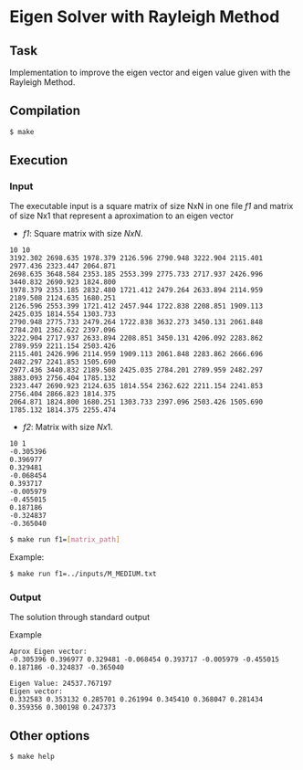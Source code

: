 # Eigen Solver with Rayleigh Method

## Task

Implementation to improve the eigen vector and eigen value given with the Rayleigh Method.

## Compilation

``` bash
$ make
```

## Execution

### Input
The executable input is a square matrix of size NxN in one file *f1* and matrix of size Nx1
that represent a aproximation to an eigen vector

- *f1*: Square matrix with size $N x N$.

```
10 10
3192.302 2698.635 1978.379 2126.596 2790.948 3222.904 2115.401 2977.436 2323.447 2064.871
2698.635 3648.584 2353.185 2553.399 2775.733 2717.937 2426.996 3440.832 2690.923 1824.800
1978.379 2353.185 2832.480 1721.412 2479.264 2633.894 2114.959 2189.508 2124.635 1680.251
2126.596 2553.399 1721.412 2457.944 1722.838 2208.851 1909.113 2425.035 1814.554 1303.733
2790.948 2775.733 2479.264 1722.838 3632.273 3450.131 2061.848 2784.201 2362.622 2397.096
3222.904 2717.937 2633.894 2208.851 3450.131 4206.092 2283.862 2789.959 2211.154 2503.426
2115.401 2426.996 2114.959 1909.113 2061.848 2283.862 2666.696 2482.297 2241.853 1505.690
2977.436 3440.832 2189.508 2425.035 2784.201 2789.959 2482.297 3883.093 2756.404 1785.132
2323.447 2690.923 2124.635 1814.554 2362.622 2211.154 2241.853 2756.404 2866.823 1814.375
2064.871 1824.800 1680.251 1303.733 2397.096 2503.426 1505.690 1785.132 1814.375 2255.474
```

- *f2*: Matrix with size $N x 1$.
```
10 1
-0.305396
0.396977
0.329481
-0.068454
0.393717
-0.005979
-0.455015
0.187186
-0.324837
-0.365040
```

``` bash
$ make run f1=[matrix_path]
```

Example:

``` bash
$ make run f1=../inputs/M_MEDIUM.txt
```

### Output

The solution through standard output

Example

```
Aprox Eigen vector:
-0.305396 0.396977 0.329481 -0.068454 0.393717 -0.005979 -0.455015 0.187186 -0.324837 -0.365040

Eigen Value: 24537.767197
Eigen vector:
0.332583 0.353132 0.285701 0.261994 0.345410 0.368047 0.281434 0.359356 0.300198 0.247373
```

## Other options

``` bash
$ make help
```
